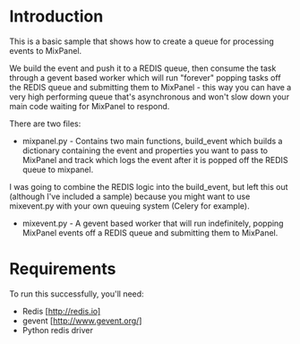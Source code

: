 Introduction
========

This is a basic sample that shows how to create a queue for processing events to MixPanel.

We build the event and push it to a REDIS queue, then consume the task through a gevent based worker which will run "forever" popping tasks off the REDIS queue and submitting them to MixPanel - this way you can have a very high performing queue that's asynchronous and won't slow down your main code waiting for MixPanel to respond.

There are two files:

* mixpanel.py - Contains two main functions, build_event which builds a dictionary containing the event and properties you want to pass to MixPanel and track which logs the event after it is popped off the REDIS queue to mixpanel.

I was going to combine the REDIS logic into the build_event, but left this out (although I've included a sample) because you might want to use mixevent.py with your own queuing system (Celery for example).

* mixevent.py - A gevent based worker that will run indefinitely, popping MixPanel events off a REDIS queue and submitting them to MixPanel.

Requirements
========

To run this successfully, you'll need:

* Redis [http://redis.io]
* gevent [http://www.gevent.org/]
* Python redis driver


